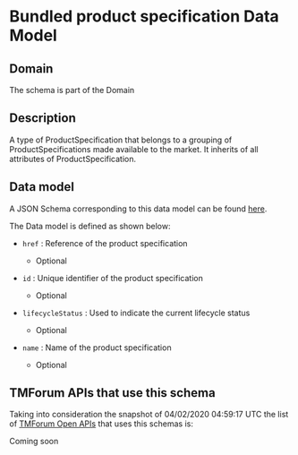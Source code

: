 # Bundled product specification Data Model

## Domain

The  schema is part of the  Domain

## Description

A type of ProductSpecification that belongs to a grouping of ProductSpecifications made available to the market. It inherits of all attributes of ProductSpecification.

## Data model

A JSON Schema corresponding to this data model can be found
[here](https://github.com/tmforum-rand/schemas/blob/candidates/Product/BundledProductSpecification.schema.json).

The Data model is defined as shown below:

- `href` : Reference of the product specification

  - Optional


- `id` : Unique identifier of the product specification

  - Optional


- `lifecycleStatus` : Used to indicate the current lifecycle status

  - Optional


- `name` : Name of the product specification

  - Optional






## TMForum APIs that use this schema

Taking into consideration the snapshot of 04/02/2020 04:59:17 UTC the list of [TMForum Open APIs](https://www.tmforum.org/open-apis/) that uses this schemas is:

Coming soon